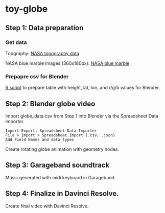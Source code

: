 # toy-globe

## Step 1: Data preparation

### Get data
Topgraphy: [NASA topography data](https://neo.gsfc.nasa.gov/view.php?datasetId=SRTM_RAMP2_TOPO)

NASA blue marble images (360x180px): [NASA blue marble](https://neo.gsfc.nasa.gov/view.php?datasetId=BlueMarbleNG)

### Prepapre csv for Blender
[R script](globes_data_preparation.R) to prepare table with height, lat, lon, and r/g/b values for Blender.


## Step 2: Blender globe video
Import globe_data.csv from Step 1 into Blender via the Spreadsheet Data Importer.

```
Import-Export: Spreadsheet Data Importer
File > Import > Spreadsheet Import (.csv, .json)
Add Field Names and data types
```

Create rotating globe animation with geometry nodes.

## Step 3: Garageband soundtrack
Music generated with midi keyboard in Garageband.

## Step 4: Finalize in Davinci Resolve.
Create final video with Davinci Resolve.

